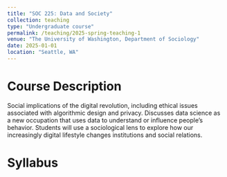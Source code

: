 ```yaml
---
title: "SOC 225: Data and Society"
collection: teaching
type: "Undergraduate course"
permalink: /teaching/2025-spring-teaching-1
venue: "The University of Washington, Department of Sociology"
date: 2025-01-01
location: "Seattle, WA"
---
```


Course Description
===

Social implications of the digital revolution, including ethical issues associated with algorithmic design and privacy. Discusses data science as a new occupation that uses data to understand or influence people’s behavior. Students will use a sociological lens to explore how our increasingly digital lifestyle changes institutions and social relations.

Syllabus
===

